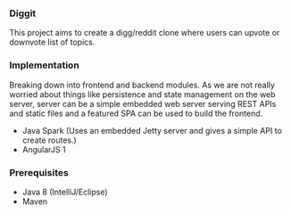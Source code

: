 ### Diggit

This project aims to create a digg/reddit clone where users can upvote or downvote list of topics.

### Implementation

Breaking down into frontend and backend modules.
As we are not really worried about things like persistence and state management on the web server, 
server can be a simple embedded web server serving REST APIs and static files and a featured SPA can
be used to build the frontend.

- Java Spark (Uses an embedded Jetty server and gives a simple API to create routes.)
- AngularJS 1 

### Prerequisites

- Java 8 (IntelliJ/Eclipse)
- Maven


